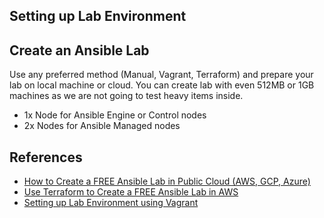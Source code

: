 ## Setting up Lab Environment

## Create an Ansible Lab

Use any preferred method (Manual, Vagrant, Terraform) and prepare your lab on local machine or cloud. You can create lab with even 512MB or 1GB machines as we are not going to test heavy items inside.

- 1x Node for Ansible Engine or Control nodes
- 2x Nodes for Ansible Managed nodes

## References

- [How to Create a FREE Ansible Lab in Public Cloud (AWS, GCP, Azure)](https://www.techbeatly.com/2021/06/creating-a-free-ansible-lab-in-public-cloud.html)
- [Use Terraform to Create a FREE Ansible Lab in AWS](https://www.techbeatly.com/2021/06/use-terraform-to-create-a-free-ansible-lab-in-aws.html)
- [Setting up Lab Environment using Vagrant](https://github.com/ginigangadharan/30-Days-of-Ansible-Bootcamp/tree/main/Day-04-Create-Ansible-Lab-using-Vagrant-and-VirtualBox)
